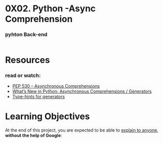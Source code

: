 # 0X02. Python -Async Comprehension
### pyhton   Back-end

<img src="https://s3.amazonaws.com/alx-intranet.hbtn.io/uploads/medias/2019/12/ee85b9f67c384e29525b.png?X-Amz-Algorithm=AWS4-HMAC-SHA256&amp;X-Amz-Credential=AKIARDDGGGOUSBVO6H7D%2F20240320%2Fus-east-1%2Fs3%2Faws4_request&amp;X-Amz-Date=20240320T064606Z&amp;X-Amz-Expires=86400&amp;X-Amz-SignedHeaders=host&amp;X-Amz-Signature=8e88137a32e315f84cf552682ce88bad98fccd1b44cae5f909aff3878c363e10" alt="" loading="lazy" style="">

# Resources
### read or watch:
<ul>
<li><a href="/rltoken/hlwtED-iLsdORSgly8DsyQ" title="PEP 530 -- Asynchronous Comprehensions" target="_blank">PEP 530 – Asynchronous Comprehensions</a></li>
<li><a href="/rltoken/0OkbObYzCKtO7ZUAxfKvkw" title="What’s New in Python: Asynchronous Comprehensions / Generators" target="_blank">What’s New in Python: Asynchronous Comprehensions / Generators</a></li>
<li><a href="/rltoken/l4Fnno568VbVIn9GvrFVtQ" title="Type-hints for generators" target="_blank">Type-hints for generators</a></li>
</ul>

# Learning Objectives
<p>At the end of this project, you are expected to be able to <a href="/rltoken/_jK22HqiCeh5NjKJ4ZHBww" title="explain to anyone" target="_blank">explain to anyone</a>, <strong>without the help of Google</strong>:</p>
